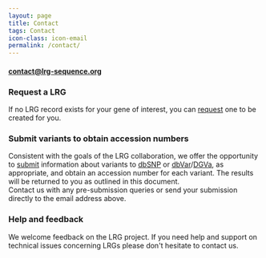 ```yaml
---
layout: page
title: Contact
tags: Contact
icon-class: icon-email
permalink: /contact/
---
```


<div class="page_info">
  <a href="mailto:contact@lrg-sequence.org">
    <h4 class="info_highlighted clearfix">
      <div class="left icon-send close-icon-5"></div>
      <div class="left">contact@lrg-sequence.org</div>
    </h4>
  </a>
</div>

### Request a LRG

If no LRG record exists for your gene of interest, you can [request](/lrg-request) one to be created for you.  


### Submit variants to obtain accession numbers

Consistent with the goals of the LRG collaboration, we offer the opportunity to [submit](/submit-variants) information about variants to [dbSNP](http://www.ncbi.nlm.nih.gov/projects/SNP/) or [dbVar](http://www.ncbi.nlm.nih.gov/dbvar)/[DGVa](http://www.ebi.ac.uk/dgva/), as appropriate, and obtain an accession number for each variant. The results will be returned to you as outlined in this document.  
Contact us with any pre-submission queries or send your submission directly to the email address above.  


### Help and feedback

We welcome feedback on the LRG project.  If you need help and support on technical issues concerning LRGs please don't hesitate to contact us.
